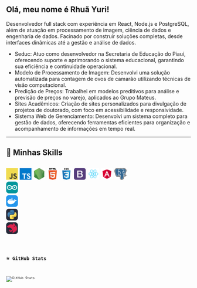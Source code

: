 ## Olá, meu nome é Rhuã Yuri!

Desenvolvedor full stack com experiência em React, Node.js e PostgreSQL, além de atuação em processamento de imagem, ciência de dados e engenharia de dados. Facinado por construir soluções completas, desde interfaces dinâmicas até a gestão e análise de dados.

*  Seduc: Atuo como desenvolvedor na Secretaria de Educação do Piauí, oferecendo suporte e aprimorando o sistema educacional, garantindo sua eficiência e continuidade operacional.
*  Modelo de Processamento de Imagem: Desenvolvi uma solução automatizada para contagem de ovos de camarão utilizando técnicas de visão computacional. <br>
*  Predição de Preços: Trabalhei em modelos preditivos para análise e previsão de preços no varejo, aplicados ao Grupo Mateus. <br>
*  Sites Acadêmicos: Criação de sites personalizados para divulgação de projetos de doutorado, com foco em acessibilidade e responsividade. <br>
*  Sistema Web de Gerenciamento: Desenvolvi um sistema completo para gestão de dados, oferecendo ferramentas eficientes para organização e acompanhamento de informações em tempo real.

---

## 🚀 Minhas Skills

<code><img height="32" src="https://raw.githubusercontent.com/github/explore/80688e429a7d4ef2fca1e82350fe8e3517d3494d/topics/javascript/javascript.png" alt="Javascript"/></code>
<code><img height="32" src="https://raw.githubusercontent.com/github/explore/80688e429a7d4ef2fca1e82350fe8e3517d3494d/topics/typescript/typescript.png" alt="Typescript"/></code>
<code><img height="32" src="https://raw.githubusercontent.com/github/explore/80688e429a7d4ef2fca1e82350fe8e3517d3494d/topics/nodejs/nodejs.png" alt="Nodejs"/></code>
<code><img height="32" src="https://raw.githubusercontent.com/github/explore/80688e429a7d4ef2fca1e82350fe8e3517d3494d/topics/html/html.png" alt="HTML5"/></code>
<code><img height="32" src="https://raw.githubusercontent.com/github/explore/80688e429a7d4ef2fca1e82350fe8e3517d3494d/topics/css/css.png" alt="CSS"/></code>
<code><img height="32" src="https://raw.githubusercontent.com/github/explore/80688e429a7d4ef2fca1e82350fe8e3517d3494d/topics/bootstrap/bootstrap.png" alt="Bootstrap"/></code>
<code><img height="32" src="https://raw.githubusercontent.com/github/explore/80688e429a7d4ef2fca1e82350fe8e3517d3494d/topics/react/react.png" alt="React"/></code>
<code><img height="32" src="https://raw.githubusercontent.com/github/explore/80688e429a7d4ef2fca1e82350fe8e3517d3494d/topics/angular/angular.png" alt="Angular"/></code>
<code><img height="32" src="https://raw.githubusercontent.com/github/explore/80688e429a7d4ef2fca1e82350fe8e3517d3494d/topics/postgresql/postgresql.png" alt="PostegreSQL"/><code>
<code><img height="32" src="https://github.com/tandpfun/skill-icons/blob/main/icons/Arduino.svg" alt="Arduino"> <img height="32" src="https://github.com/tandpfun/skill-icons/blob/main/icons/Docker.svg" alt="Arduino"> <img height="32" src="https://github.com/tandpfun/skill-icons/blob/main/icons/Python-Dark.svg" alt="Python"/> <img height="32" src="https://github.com/tandpfun/skill-icons/blob/main/icons/NestJS-Dark.svg" alt="NestJS"/>
<code>
---

## ⭐ GitHub Stats

![GitHub Stats](https://github-readme-stats.vercel.app/api?username=RhuanYuri&show_icons=true)
